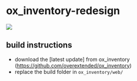 # ox_inventory-redesign

![](https://cdn.discordapp.com/attachments/1165995904298401803/1165995904831074434/image.png?ex=6548e14e&is=65366c4e&hm=85e45c2c20b94b49af1a2ca42d7ea526d9c55018e73a7e4bccac635cf413620a&)


## build instructions
- download the [latest update] from ox_inventory (https://github.com/overextended/ox_inventory) 
- replace the build folder in `ox_inventory/web/`
